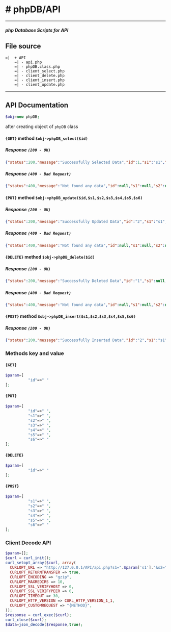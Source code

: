 # # phpDB/API
___
##### php Database Scripts for API  
## File source
```
=|  + API
    =| - api.php 
    =| - phpDB.class.php
    =| - client_select.php
    =| - client_delete.php
    =| - client_insert.php
    =| - client_update.php
```
___
## API Documentation
```php
$obj=new phpDB;
```
after creating object of `phpDB` class
#### `{GET}` method  `$obj->phpDB_select($id)`
##### Response `(200 - OK)`
```json
{"status":200,"message":"Successfully Selected Data","id":1,"s1":"s1","s2":"s2","s3":"s3","s4":"s4","s5":"s5","s6":"s6"}
```
##### Response `(400 - Bad Request)`
```json
{"status":400,"message":"Not found any data","id":null,"s1":null,"s2":null,"s3":null,"s4":null,"s5":null,"s6":null}
```
#### `{PUT}` method  `$obj->phpDB_update($id,$s1,$s2,$s3,$s4,$s5,$s6)`
##### Response `(200 - OK)`
```json
{"status":200,"message":"Successfully Updated Data","id":"2","s1":"s1","s2":"s2","s3":"s3","s4":"s4","s5":"s5","s6":"s6"}
```
##### Response `(400 - Bad Request)`
```json
{"status":400,"message":"Not found any data","id":null,"s1":null,"s2":null,"s3":null,"s4":null,"s5":null,"s6":null}
```
#### `{DELETE}` method  `$obj->phpDB_delete($id)`
##### Response `(200 - OK)`
```json
{"status":200,"message":"Successfully Deleted Data","id":"1","s1":null,"s2":null,"s3":null,"s4":null,"s5":null,"s6":null}
```
##### Response `(400 - Bad Request)`
```json
{"status":400,"message":"Not found any data","id":null,"s1":null,"s2":null,"s3":null,"s4":null,"s5":null,"s6":null}
```
#### `{POST}` method  `$obj->phpDB_insert($s1,$s2,$s3,$s4,$s5,$s6)`
##### Response `(200 - OK)`
```json
{"status":200,"message":"Successfully Inserted Data","id":"2","s1":"s1","s2":"s2","s3":"s3","s4":"s4","s5":"s5","s6":"s6"}
```
### Methods key and value
#### `{GET}`
```php
$param=[
          "id"=>" "
];
```
#### `{PUT}`
```php
$param=[
          "id"=>" ",
          "s1"=>" ",
          "s2"=>" ",
          "s3"=>" ",
          "s4"=>" ",
          "s5"=>" ",
          "s6"=>" "
];
```
#### `{DELETE}`
```php
$param=[
          "id"=>" "
];
```
#### `{POST}`
```php
$param=[
          "s1"=>" ",
          "s2"=>" ",
          "s3"=>" ",
          "s4"=>" ",
          "s5"=>" ",
          "s6"=>" "
];
```
### Client Decode API
```php
$param=[];
$curl = curl_init();
curl_setopt_array($curl, array(
  CURLOPT_URL => "http://127.0.0.1/API/api.php?s1=".$param['s1']."&s2=".$param['s2']."&s3=".$param['s3']."&s4=".$param['s4']."&s5=".$param['s5']."&s6=".$param['s6'],
  CURLOPT_RETURNTRANSFER => true,
  CURLOPT_ENCODING => "gzip",
  CURLOPT_MAXREDIRS => 10,
  CURLOPT_SSL_VERIFYHOST => 0,
  CURLOPT_SSL_VERIFYPEER => 0,
  CURLOPT_TIMEOUT => 30,
  CURLOPT_HTTP_VERSION => CURL_HTTP_VERSION_1_1,
  CURLOPT_CUSTOMREQUEST => "{METHOD}",
));
$response = curl_exec($curl);
curl_close($curl);
$data=json_decode($response,true);
```
